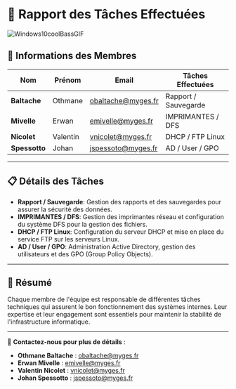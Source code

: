 # 📝 **Rapport des Tâches Effectuées**

![Windows10coolBassGIF](https://github.com/user-attachments/assets/91bf6fa1-c4a4-4813-ac68-37673f76c137)



## 📧 **Informations des Membres**

| **Nom**       | **Prénom**   | **Email**                      | **Tâches Effectuées**         |
|---------------|--------------|---------------------------------|-------------------------------|
| **Baltache**  | Othmane      | obaltache@myges.fr              | Rapport / Sauvegarde          |
| **Mivelle**   | Erwan        | emivelle@myges.fr               | IMPRIMANTES / DFS             |
| **Nicolet**   | Valentin     | vnicolet@myges.fr               | DHCP / FTP Linux              |
| **Spessotto** | Johan        | jspessoto@myges.fr              | AD / User / GPO               |

---

## 📋 **Détails des Tâches**

- **Rapport / Sauvegarde**: Gestion des rapports et des sauvegardes pour assurer la sécurité des données.
- **IMPRIMANTES / DFS**: Gestion des imprimantes réseau et configuration du système DFS pour la gestion des fichiers.
- **DHCP / FTP Linux**: Configuration du serveur DHCP et mise en place du service FTP sur les serveurs Linux.
- **AD / User / GPO**: Administration Active Directory, gestion des utilisateurs et des GPO (Group Policy Objects).

---

## 💼 **Résumé**

Chaque membre de l'équipe est responsable de différentes tâches techniques qui assurent le bon fonctionnement des systèmes internes. Leur expertise et leur engagement sont essentiels pour maintenir la stabilité de l'infrastructure informatique.

---

🔧 **Contactez-nous pour plus de détails** :

- **Othmane Baltache** : obaltache@myges.fr
- **Erwan Mivelle** : emivelle@myges.fr
- **Valentin Nicolet** : vnicolet@myges.fr
- **Johan Spessotto** : jspessoto@myges.fr
